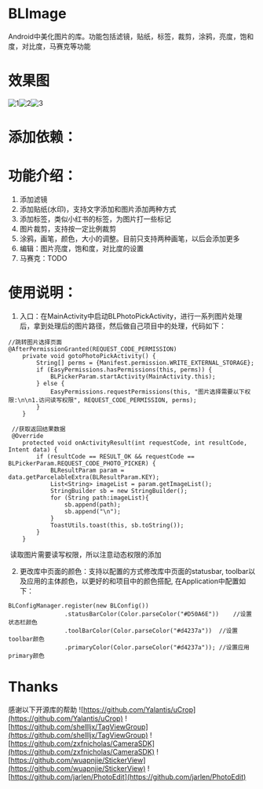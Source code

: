# BLImage
Android中美化图片的库。功能包括滤镜，贴纸，标签，裁剪，涂鸦，亮度，饱和度，对比度，马赛克等功能

# 效果图
![1](https://github.com/xingxing-yan/BLImage/blob/master/gif/bl1.gif)![2](https://github.com/xingxing-yan/BLImage/blob/master/gif/bl2.gif)![3](https://github.com/xingxing-yan/BLImage/blob/master/gif/bl3.gif)

# 添加依赖：


# 功能介绍：
1. 添加滤镜
2. 添加贴纸(水印)，支持文字添加和图片添加两种方式
3. 添加标签，类似小红书的标签，为图片打一些标记
4. 图片裁剪，支持按一定比例裁剪
5. 涂鸦，画笔，颜色，大小的调整。目前只支持两种画笔，以后会添加更多
6. 编辑：图片亮度，饱和度，对比度的设置
7. 马赛克：TODO

# 使用说明：
1. 入口：在MainActivity中启动BLPhotoPickActivity，进行一系列图片处理后，拿到处理后的图片路径，然后做自己项目中的处理，代码如下：
```
//跳转图片选择页面
@AfterPermissionGranted(REQUEST_CODE_PERMISSION)
    private void gotoPhotoPickActivity() {
        String[] perms = {Manifest.permission.WRITE_EXTERNAL_STORAGE};
        if (EasyPermissions.hasPermissions(this, perms)) {
            BLPickerParam.startActivity(MainActivity.this);
        } else {
            EasyPermissions.requestPermissions(this, "图片选择需要以下权限:\n\n1.访问读写权限", REQUEST_CODE_PERMISSION, perms);
        }
    }
    
 //获取返回结果数据
 @Override
    protected void onActivityResult(int requestCode, int resultCode, Intent data) {
        if (resultCode == RESULT_OK && requestCode == BLPickerParam.REQUEST_CODE_PHOTO_PICKER) {
            BLResultParam param = data.getParcelableExtra(BLResultParam.KEY);
            List<String> imageList = param.getImageList();
            StringBuilder sb = new StringBuilder();
            for (String path:imageList){
                sb.append(path);
                sb.append("\n");
            }
            ToastUtils.toast(this, sb.toString());
        }
    }
```
  读取图片需要读写权限，所以注意动态权限的添加
  
2. 更改库中页面的颜色：支持以配置的方式修改库中页面的statusbar, toolbar以及应用的主体颜色，以更好的和项目中的颜色搭配, 在Application中配置如下：
```
BLConfigManager.register(new BLConfig())
                .statusBarColor(Color.parseColor("#D50A6E"))    //设置状态栏颜色
                .toolBarColor(Color.parseColor("#d4237a"))  //设置toolbar颜色
                .primaryColor(Color.parseColor("#d4237a")); //设置应用primary颜色
```


# Thanks
感谢以下开源库的帮助
![https://github.com/Yalantis/uCrop](https://github.com/Yalantis/uCrop)
![https://github.com/shellljx/TagViewGroup](https://github.com/shellljx/TagViewGroup)
![https://github.com/zxfnicholas/CameraSDK](https://github.com/zxfnicholas/CameraSDK)
![https://github.com/wuapnjie/StickerView](https://github.com/wuapnjie/StickerView)
![https://github.com/jarlen/PhotoEdit](https://github.com/jarlen/PhotoEdit)
